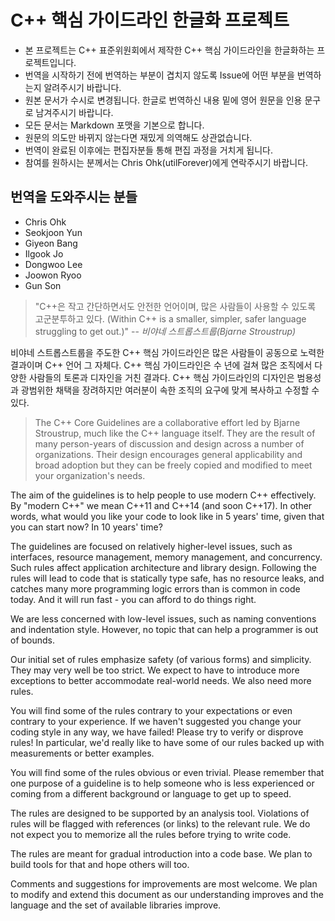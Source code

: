 # C++ 핵심 가이드라인 한글화 프로젝트

- 본 프로젝트는 C++ 표준위원회에서 제작한 C++ 핵심 가이드라인을 한글화하는 프로젝트입니다.
- 번역을 시작하기 전에 번역하는 부분이 겹치지 않도록 Issue에 어떤 부분을 번역하는지 알려주시기 바랍니다.
- 원본 문서가 수시로 변경됩니다. 한글로 번역하신 내용 밑에 영어 원문을 인용 문구로 남겨주시기 바랍니다.
- 모든 문서는 Markdown 포맷을 기본으로 합니다.
- 원문의 의도만 바뀌지 않는다면 재밌게 의역해도 상관없습니다. 
- 번역이 완료된 이후에는 편집자분들 통해 편집 과정을 거치게 됩니다.
- 참여를 원하시는 분께서는 Chris Ohk(utilForever)에게 연락주시기 바랍니다.

## 번역을 도와주시는 분들

- Chris Ohk
- Seokjoon Yun
- Giyeon Bang
- Ilgook Jo
- Dongwoo Lee
- Joowon Ryoo
- Gun Son

>"C++은 작고 간단하면서도 안전한 언어이며, 많은 사람들이 사용할 수 있도록 고군분투하고 있다. (Within C++ is a smaller, simpler, safer language struggling to get out.)" 
>-- <cite>비야네 스트롭스트룹(Bjarne Stroustrup)</cite>

비야네 스트롭스트룹을 주도한 C++ 핵심 가이드라인은 많은 사람들이 공동으로 노력한 결과이며 C++ 언어 그 자체다. C++ 핵심 가이드라인은 수 년에 걸쳐 많은 조직에서 다양한 사람들의 토론과 디자인을 거친 결과다. C++ 핵심 가이드라인의 디자인은 범용성과 광범위한 채택을 장려하지만 여러분이 속한 조직의 요구에 맞게 복사하고 수정할 수 있다.
>The C++ Core Guidelines are a collaborative effort led by Bjarne Stroustrup, much like the C++ language itself. They are the result of many person-years of discussion and design across a number of organizations. Their design encourages general applicability and broad adoption but they can be freely copied and modified to meet your organization's needs.

The aim of the guidelines is to help people to use modern C++ effectively. By "modern C++" we mean C++11 and C++14 (and soon C++17). In other 
words, what would you like your code to look like in 5 years' time, given that you can start now? In 10 years' time?

The guidelines are focused on relatively higher-level issues, such as interfaces, resource management, memory management, and concurrency. Such 
rules affect application architecture and library design. Following the rules will lead to code that is statically type safe, has no resource 
leaks, and catches many more programming logic errors than is common in code today. And it will run fast - you can afford to do things right.

We are less concerned with low-level issues, such as naming conventions and indentation style. However, no topic that can help a programmer is 
out of bounds.

Our initial set of rules emphasize safety (of various forms) and simplicity. They may very well be too strict. We expect to have to introduce 
more exceptions to better accommodate real-world needs. We also need more rules.

You will find some of the rules contrary to your expectations or even contrary to your experience. If we haven't suggested you change your 
coding style in any way, we have failed! Please try to verify or disprove rules! In particular, we'd really like to have some of our rules 
backed up with measurements or better examples.

You will find some of the rules obvious or even trivial. Please remember that one purpose of a guideline is to help someone who is less 
experienced or coming from a different background or language to get up to speed.

The rules are designed to be supported by an analysis tool. Violations of rules will be flagged with references (or links) to the relevant rule. 
We do not expect you to memorize all the rules before trying to write code.

The rules are meant for gradual introduction into a code base. We plan to build tools for that and hope others will too.

Comments and suggestions for improvements are most welcome. We plan to modify and extend this document as our understanding improves and the 
language and the set of available libraries improve.
